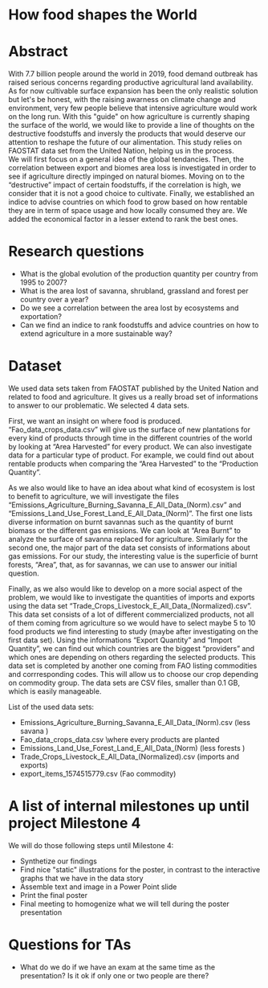 # How food shapes the World
# Abstract
With 7.7 billion people around the world in 2019, food demand outbreak has raised serious concerns regarding productive agricultural land availability. As for now cultivable surface expansion has been the only realistic solution but let's be honest, with the raising awarness on climate change and environment, very few people believe that intensive agriculture would work on the long run. With this "guide" on how agriculture is currently shaping the surface of the world, we would like to provide a line of thoughts on the destructive foodstuffs and inversly the products that would deserve our attention to reshape the future of our alimentation.
This study relies on FAOSTAT data set from the United Nation, helping us in the process.  
We will first focus on a general idea of the global tendancies. Then, the correlation between export and biomes area loss is investigated in order to see if agriculture directly impinged on natural biomes. Moving on to the “destructive” impact of certain foodstuffs, if the correlation is high, we consider that it is not a good choice to cultivate. Finally, we established an indice to advise countries on which food to grow based on how rentable they are in term of space usage and how locally consumed they are. We added the economical factor in a lesser extend to rank the best ones. 

# Research questions
- What is the global evolution of the production quantity per country from 1995 to 2007?
- What is the area lost of savanna, shrubland, grassland and forest per country over a year?
- Do we see a correlation between the area lost by ecosystems and exportation?
- Can we find an indice to rank foodstuffs and advice countries on how to extend agriculture in a more sustainable way? 

# Dataset
We used data sets taken from FAOSTAT published by the United Nation and related to food and agriculture. It gives us a really broad set of informations to answer to our problematic. We selected 4 data sets. 

First, we want an insight on where food is produced. “Fao_data_crops_data.csv” will give us the surface of new plantations for every kind of products through time in the different countries of the world by looking at “Area Harvested” for every product. We can also investigate data for a particular type of product. For example, we could find out about rentable products when comparing the “Area Harvested” to the “Production Quantity”. 

As we also would like to have an idea about what kind of ecosystem is lost to benefit to agriculture, we will investigate the files “Emissions_Agriculture_Burning_Savanna_E_All_Data_(Norm).csv” and “Emissions_Land_Use_Forest_Land_E_All_Data_(Norm)”. The first one lists diverse information on burnt savannas such as the quantity of burnt biomass or the different gas emissions. We can look at “Area Burnt” to analyze the surface of savanna replaced for agriculture. Similarly for the second one, the major part of the data set consists of informations about gas emissions. For our study, the interesting value is the superficie of burnt forests, “Area”, that, as for savannas, we can use to answer our initial question. 

Finally, as we also would like to develop on a more social aspect of the problem, we would like to investigate the quantities of imports and exports using the data set “Trade_Crops_Livestock_E_All_Data_(Normalized).csv”. This data set consists of a lot of different commercialized products, not all of them coming from agriculture so we would have to select maybe 5 to 10 food products we find interesting to study (maybe after investigating on the first data set). Using the informations “Export Quantity” and “Import Quantity”, we can find out which countries are the biggest “providers” and which ones are depending on others regarding the selected products. 
This data set is completed by another one coming from FAO listing commodities and corrresponding codes. This will allow us to choose our crop  depending on commodity group.
The data sets are CSV files, smaller than 0.1 GB, which is easily manageable. 


List of the used data sets: 
- Emissions_Agriculture_Burning_Savanna_E_All_Data_(Norm).csv (less savana )
- Fao_data_crops_data.csv \\where every products are planted
- Emissions_Land_Use_Forest_Land_E_All_Data_(Norm) (less forests )
- Trade_Crops_Livestock_E_All_Data_(Normalized).csv (imports and exports)
- export_items_1574515779.csv (Fao commodity) 


# A list of internal milestones up until project Milestone 4
We will do those following steps until Milestone 4: 
* Synthetize our findings 
* Find nice "static" illustrations for the poster, in contrast to the interactive graphs that we have in the data story
* Assemble text and image in a Power Point slide
* Print the final poster
* Final meeting to homogenize what we will tell during the poster presentation

# Questions for TAs
- What do we do if we have an exam at the same time as the presentation? Is it ok if only one or two people are there? 
